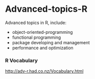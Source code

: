 # Advanced-topics-R
Advanced topics in R, include:

* object-oriented-programming
* functional programming
* package developing and management
* performance and optimization

### R Vocabulary

http://adv-r.had.co.nz/Vocabulary.html
